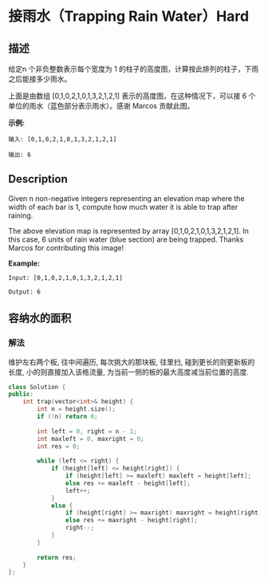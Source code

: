 # 接雨水（Trapping Rain Water）Hard
## 描述
给定n 个非负整数表示每个宽度为 1 的柱子的高度图，计算按此排列的柱子，下雨之后能接多少雨水。



上面是由数组 [0,1,0,2,1,0,1,3,2,1,2,1] 表示的高度图，在这种情况下，可以接 6 个单位的雨水（蓝色部分表示雨水）。感谢 Marcos 贡献此图。

**示例:**
```
输入: [0,1,0,2,1,0,1,3,2,1,2,1]

输出: 6
```

## Description
Given n non-negative integers representing an elevation map where the width of each bar is 1, compute how much water it is able to trap after raining.


The above elevation map is represented by array [0,1,0,2,1,0,1,3,2,1,2,1]. In this case, 6 units of rain water (blue section) are being trapped. Thanks Marcos for contributing this image!

**Example:**
```
Input: [0,1,0,2,1,0,1,3,2,1,2,1]

Output: 6
```


## 容纳水的面积
### 解法
维护左右两个板, 往中间遍历, 每次挑大的那块板, 往里扫, 碰到更长的则更新板的长度, 小的则直接加入该格流量, 为当前一侧的板的最大高度减当前位置的高度.
```c++
class Solution {
public:
    int trap(vector<int>& height) {
        int n = height.size();
        if (!n) return 0;
        
        int left = 0, right = n - 1;
        int maxleft = 0, maxright = 0;
        int res = 0;
        
        while (left <= right) {
            if (height[left] <= height[right]) {
                if (height[left] >= maxleft) maxleft = height[left];
                else res += maxleft - height[left];
                left++;
            }
            else {
                if (height[right] >= maxright) maxright = height[right];
                else res += maxright - height[right];
                right--;
            }
        }
        
        return res;
    }
};
```